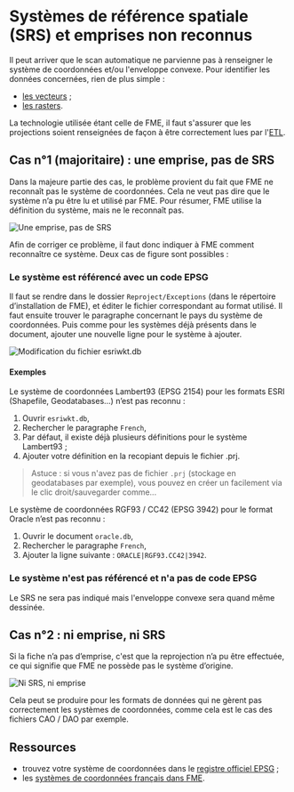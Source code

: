 # Systèmes de référence spatiale (SRS) et emprises non reconnus

Il peut arriver que le scan automatique ne parvienne pas à renseigner le système de coordonnées et/ou l&apos;enveloppe convexe. Pour identifier les données concernées, rien de plus simple :
* [les vecteurs](https://app.isogeo.com/inventory/search?p=1&ob=_created&od=des&q=has-no%3Acoordinate-system%20type%3Avector-dataset) ;
* [les rasters](https://app.isogeo.com/inventory/search?q=type%3Araster-dataset%20has-no%3Acoordinate-system).

La technologie utilisée étant celle de FME, il faut s&apos;assurer que les projections soient renseignées de façon à être correctement lues par l&apos;[ETL](https://fr.wikipedia.org/wiki/Extract_Transform_Load).

## Cas n°1 (majoritaire) : une emprise, pas de SRS

Dans la majeure partie des cas, le problème provient du fait que FME ne reconnaît pas le système de coordonnées. Cela ne veut pas dire que le système n’a pu être lu et utilisé par FME. Pour résumer, FME utilise la définition du système, mais ne le reconnaît pas.

![Une emprise, pas de SRS](/images/annex_srsNotFound_case1_NoSRS_ButMap.png "Problème de configuration des projections de FME - Cas 1")

Afin de corriger ce problème, il faut donc indiquer à FME comment reconnaître ce système. Deux cas de figure sont possibles :

### Le système est référencé avec un code EPSG

Il faut se rendre dans le dossier `Reproject/Exceptions` (dans le répertoire d’installation de FME), et éditer le fichier correspondant au format utilisé. Il faut ensuite trouver le paragraphe concernant le pays du système de coordonnées. Puis comme pour les systèmes déjà présents dans le document, ajouter une nouvelle ligne pour le système à ajouter.

![Modification du fichier esriwkt.db](/images/annex_srsNotFound_EditWKT.png "Ajouter la reconnaissance d&apos;une projection à FME")

#### Exemples

Le système de coordonnées Lambert93 (EPSG 2154) pour les formats ESRI (Shapefile,
Geodatabases...) n’est pas reconnu :

1. Ouvrir `esriwkt.db`,
2. Rechercher le paragraphe `French`,
3. Par défaut, il existe déjà plusieurs définitions pour le système Lambert93 ;
4. Ajouter votre définition en la recopiant depuis le fichier .prj.

> Astuce : si vous n&apos;avez pas de fichier `.prj` (stockage en geodatabases par exemple), vous pouvez en créer un facilement via le clic droit/sauvegarder comme...

Le système de coordonnées RGF93 / CC42 (EPSG 3942) pour le format Oracle n’est pas
reconnu :

1. Ouvrir le document `oracle.db`,
2. Rechercher le paragraphe `French`,
3. Ajouter la ligne suivante : `ORACLE|RGF93.CC42|3942`.

### Le système n&apos;est pas référencé et n&apos;a pas de code EPSG

Le SRS ne sera pas indiqué mais l&apos;enveloppe convexe sera quand même dessinée.

## Cas n°2 : ni emprise, ni SRS

Si la fiche n’a pas d’emprise, c&apos;est que la reprojection n’a pu être effectuée, ce qui signifie que FME ne possède pas le système d’origine.

![Ni SRS, ni emprise](/images/annex_srsNotFound_case2_NoSRS_NoMap.png "Problème de configuration des projections de FME - Cas 2")

Cela peut se produire pour les formats de données qui ne gèrent pas correctement les systèmes de coordonnées, comme cela est le cas des fichiers CAO / DAO par exemple.

## Ressources

* trouvez votre système de coordonnées dans le [registre officiel EPSG](http://epsg.io/) ;
* les [systèmes de coordonnées français dans FME](http://documentation.veremes.net/public/fme/fme_ft_systemes_de_projection_francais.pdf).
